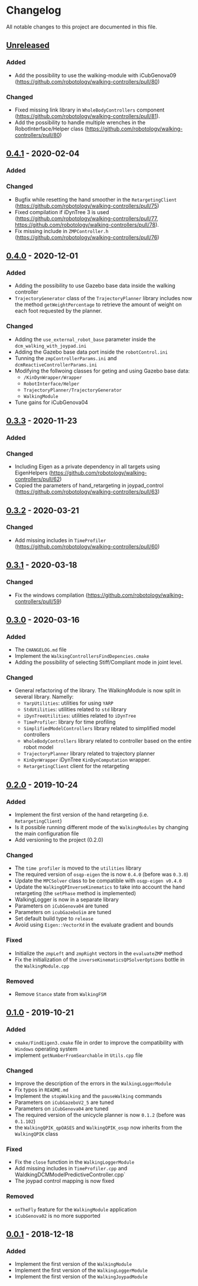 # Changelog
All notable changes to this project are documented in this file.

## [Unreleased]
### Added
- Add the possibility to use the walking-module with iCubGenova09 (https://github.com/robotology/walking-controllers/pull/80)

### Changed
- Fixed missing link library in `WholeBodyControllers` component  (https://github.com/robotology/walking-controllers/pull/81).
- Add the possibility to handle multiple wrenches in the RobotInterface/Helper class (https://github.com/robotology/walking-controllers/pull/80)

## [0.4.1] - 2020-02-04

### Added

### Changed
- Bugfix while resetting the hand smoother in the `RetargetingClient` (https://github.com/robotology/walking-controllers/pull/75)
- Fixed compilation if iDynTree 3 is used (https://github.com/robotology/walking-controllers/pull/77, https://github.com/robotology/walking-controllers/pull/78).
- Fix missing include in `ZMPController.h` (https://github.com/robotology/walking-controllers/pull/76)

## [0.4.0] - 2020-12-01
### Added
- Adding the possibility to use Gazebo base data inside the walking controller
- `TrajectoryGenerator` class of the `TrajectoryPlanner` library includes now
  the method `getWeightPercentage` to retrieve the amount of weight on each foot
  requested by the planner.

### Changed
- Adding the `use_external_robot_base` parameter inside the `dcm_walking_with_joypad.ini`
- Adding the Gazebo base data port inside the `robotControl.ini`
- Tunning the `zmpControllerParams.ini` and `dcmReactiveControllerParams.ini`
- Modifying the follwoing classes for geting and using Gazebo base data:
  - `/KinDynWrapper/Wrapper`
  - `RobotInterface/Helper`
  - `TrajectoryPlanner/TrajectoryGenerator`
  - `WalkingModule`
- Tune gains for iCubGenova04

## [0.3.3] - 2020-11-23
### Added

### Changed
- Including Eigen as a private dependency in all targets using EigenHelpers (https://github.com/robotology/walking-controllers/pull/62)
- Copied the parameters of hand_retargeting in joypad_control (https://github.com/robotology/walking-controllers/pull/63)

## [0.3.2] - 2020-03-21
### Changed
- Add missing includes in `TimeProfiler` (https://github.com/robotology/walking-controllers/pull/60)

## [0.3.1] - 2020-03-18
### Changed
- Fix the windows compilation (https://github.com/robotology/walking-controllers/pull/59)

## [0.3.0] - 2020-03-16
### Added
- The `CHANGELOG.md` file
- Implement the `WalkingControllersFindDepencies.cmake`
- Adding the possibility of selecting Stiff/Compliant mode in joint level.

### Changed
- General refactoring of the library. The WalkingModule is now split in several library. Namelly:
   - `YarpUtilities`: utilities for using `YARP`
   - `StdUtilities`: utilities related to `std` library
   - `iDynTreeUtilities`: utilities related to `iDynTree`
   - `TimeProfiler`: library for time profiling
   - `SimplifiedModelControllers` library related to simplified model controllers
   - `WholeBodyControllers` library related to controller based on the entire robot model
   - `TrajectoryPlanner` library related to trajectory planner
   - `KinDynWrapper` iDynTree `KinDynComputation` wrapper.
   - `RetargetingClient` client for the retargeting

## [0.2.0] - 2019-10-24
### Added
- Implement the first version of the hand retargeting (i.e. `RetargetingClient`)
- Is it possible running different mode of the `WalkingModules` by changing the main configuration file
- Add versioning to the project (0.2.0)

### Changed
- The `time profiler` is moved to the `utilities` library
- The required version of `osqp-eigen` the  is now `0.4.0` (before was `0.3.0`)
- Update the `MPCSolver` class to be compatible with `osqp-eigen v0.4.0`
- Update the `WalkingQPInverseKinematics` to take into account the hand retargeting (the
`setPhase` method is implemented)
- WalkingLogger is now in a separate library
- Parameters on `iCubGenova04` are tuned
- Parameters on `icubGazeboSim` are tuned
- Set default build type to `release`
- Avoid using `Eigen::VectorXd` in the evaluate gradient and bounds

###  Fixed
- Initialize the `zmpLeft` and `zmpRight` vectors in the `evaluateZMP` method
- Fix the initialization of the `inverseKinematicsQPSolverOptions` bottle in the `WalkingModule.cpp`

### Removed
- Remove `Stance` state from `WalkingFSM`

## [0.1.0] -  2019-10-21
### Added
- `cmake/FindEigen3.cmake` file in order to improve the compatibility with `Windows` operating system
- implement `getNumberFromSearchable` in `Utils.cpp` file

### Changed
- Improve the description of the errors in the `WalkingLoggerModule`
- Fix typos in `README.md`
- Implement the `stopWalking` and the `pauseWalking` commands
- Parameters on `iCubGazeboV2_5` are tuned
- Parameters on `iCubGenova04` are tuned
- The required version of the unicycle planner is now `0.1.2` (before was `0.1.102`)
- the `WalkingQPIK_qpOASES` and `WalkingQPIK_osqp` now inherits  from the `WalkingQPIK` class

###  Fixed
- Fix the `close` function in the `WalkingLoggerModule`
- Add missing includes in `TimeProfiler.cpp` and WaldkingDCMModelPredictiveController.cpp`
- The joypad control mapping is now fixed

### Removed
- `onTheFly` feature for the `WalkingModule` application
- `iCubGenova02` is no more supported

## [0.0.1] - 2018-12-18
### Added
- Implement the first version of the `WalkingModule`
- Implement the first version of the `WalkingLoggerModule`
- Implement the first version of the `WalkingJoypadModule`

[Unreleased]: https://github.com/robotology/walking-controllers/compare/v0.4.1...devel
[0.4.1]: https://github.com/robotology/walking-controllers/compare/v0.4.0...v0.4.1
[0.4.0]: https://github.com/robotology/walking-controllers/compare/v0.3.3...v0.4.0
[0.3.3]: https://github.com/robotology/walking-controllers/compare/v0.3.2...v0.3.3
[0.3.2]: https://github.com/robotology/walking-controllers/compare/v0.3.1...v0.3.2
[0.3.1]: https://github.com/robotology/walking-controllers/compare/v0.3.0...v0.3.1
[0.3.0]: https://github.com/robotology/walking-controllers/compare/v0.2.0...v0.3.0
[0.2.0]: https://github.com/robotology/walking-controllers/compare/v0.1.0...v0.2.0
[0.1.0]: https://github.com/robotology/walking-controllers/compare/v0.0.1...v0.1.0
[0.0.1]: https://github.com/robotology/walking-controllers/releases/tag/v0.0.1
